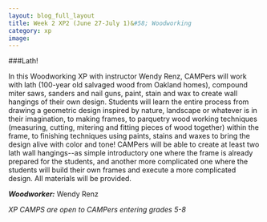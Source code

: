 ```yaml
---
layout: blog_full_layout
title: Week 2 XP2 (June 27-July 1)&#58; Woodworking
category: xp
image: 
---
```


###Lath!

In this Woodworking XP with instructor Wendy Renz, CAMPers will work with lath (100-year old salvaged wood from Oakland homes), compound miter saws, sanders and nail guns, paint, stain and wax to create wall hangings of their own design. Students will learn the entire process from drawing a geometric design inspired by nature, landscape or whatever is in their imagination, to making frames, to parquetry wood working techniques (measuring, cutting, mitering and fitting pieces of wood together) within the frame, to finishing techniques using paints, stains and waxes to bring the design alive with color and tone! CAMPers will be able to create at least two lath wall hangings--as simple introductory one where the frame is already prepared for the students, and another more complicated one where the students will build their own frames and execute a more complicated design. All materials will be provided.

**_Woodworker:_** Wendy Renz

*XP CAMPS are open to CAMPers entering grades 5-8*

